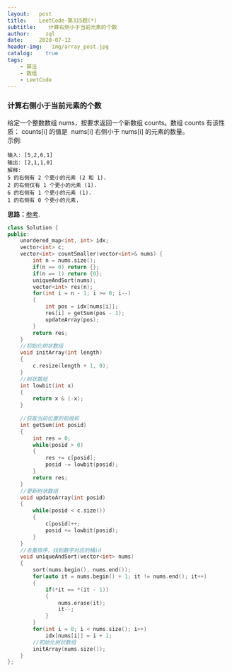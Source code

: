 ```yaml
---
layout:   post
title:    LeetCode-第315题(*)
subtitle:    计算右侧小于当前元素的个数
author:     zql
date:     2020-07-12
header-img:   img/array_post.jpg
catalog:    true
tags:
    - 算法
    - 数组
    - LeetCode
---
```

### 计算右侧小于当前元素的个数  
给定一个整数数组 nums，按要求返回一个新数组 counts。数组 counts 有该性质： counts[i] 的值是  nums[i] 右侧小于 nums[i] 的元素的数量。  
示例:  
```
输入: [5,2,6,1]
输出: [2,1,1,0] 
解释:
5 的右侧有 2 个更小的元素 (2 和 1).
2 的右侧仅有 1 个更小的元素 (1).
6 的右侧有 1 个更小的元素 (1).
1 的右侧有 0 个更小的元素.
```
**思路：**[参考](https://leetcode-cn.com/problems/count-of-smaller-numbers-after-self/solution/ji-suan-you-ce-xiao-yu-dang-qian-yuan-su-de-ge-s-7/). 
```c++
class Solution {
public:
    unordered_map<int, int> idx;
    vector<int> c;
    vector<int> countSmaller(vector<int>& nums) {
        int n = nums.size();
        if(n == 0) return {};
        if(n == 1) return {0};
        uniqueAndSort(nums);
        vector<int> res(n);
        for(int i = n - 1; i >= 0; i--)
        {
            int pos = idx[nums[i]];
            res[i] = getSum(pos - 1);
            updateArray(pos);
        }
        return res;
    }
    //初始化树状数组
    void initArray(int length)
    {
        c.resize(length + 1, 0);
    }
    //树状数组
    int lowbit(int x)
    {
        return x & (-x);
    }
    
    //获取当前位置的前缀和
    int getSum(int posid)
    {
        int res = 0;
        while(posid > 0)
        {
            res += c[posid];
            posid -= lowbit(posid);
        }
        return res;
    }
    //更新树状数组
    void updateArray(int posid)
    {
        while(posid < c.size())
        {
            c[posid]++;
            posid += lowbit(posid);
        }
    }
    //去重排序，找到数字对应的桶id
    void uniqueAndSort(vector<int> nums)
    {
        sort(nums.begin(), nums.end());
        for(auto it = nums.begin() + 1; it != nums.end(); it++)
        {
            if(*it == *(it - 1))
            {
                nums.erase(it);
                it--;
            }
        }
        for(int i = 0; i < nums.size(); i++)
            idx[nums[i]] = i + 1;
        //初始化树状数组
        initArray(nums.size());
    }
};
```
